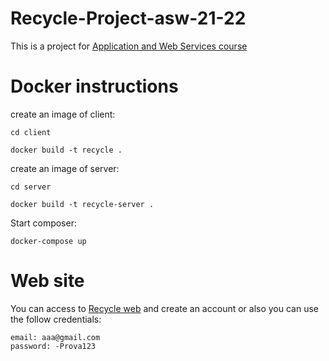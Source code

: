 # Recycle-Project-asw-21-22

This is a project for [Application and Web Services course](https://www.unibo.it/it/didattica/insegnamenti/insegnamento/2022/412604)

# Docker instructions
create an image of client:
````
cd client
````
````
docker build -t recycle .
````
create an image of server:
````
cd server
````
````
docker build -t recycle-server .
````

Start composer:

````
docker-compose up
````


# Web site

You can access to [Recycle web](https://recycle-project.vercel.app/login) and create an account or also you can use the follow credentials:

````
email: aaa@gmail.com
password: -Prova123
````